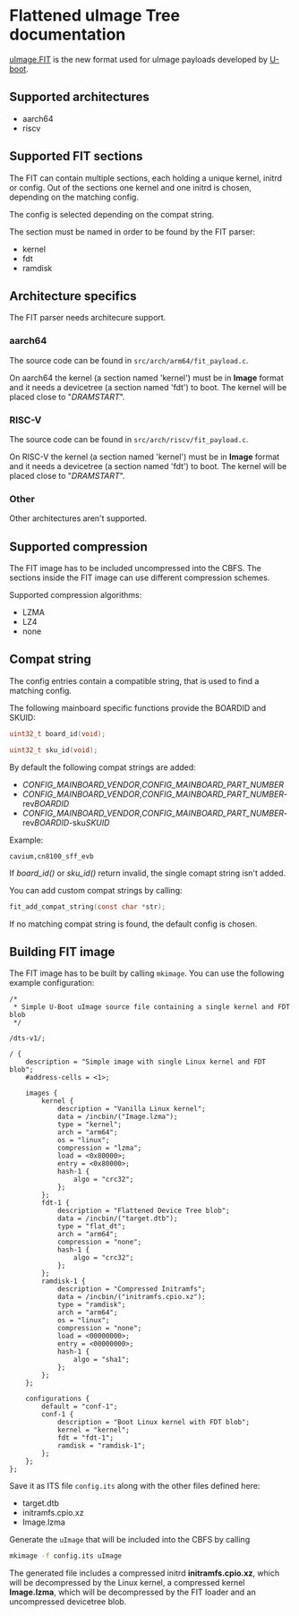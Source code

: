 # Flattened uImage Tree documentation

[uImage.FIT] is the new format used for uImage payloads developed by
[U-boot].

## Supported architectures

* aarch64
* riscv

## Supported FIT sections

The FIT can contain multiple sections, each holding a unique
kernel, initrd or config. Out of the sections one kernel and
one initrd is chosen, depending on the matching config.

The config is selected depending on the compat string.

The section must be named in order to be found by the FIT parser:

* kernel
* fdt
* ramdisk

## Architecture specifics

The FIT parser needs architecure support.

### aarch64
The source code can be found in `src/arch/arm64/fit_payload.c`.

On aarch64 the kernel (a section named 'kernel') must be in **Image**
format and it needs a devicetree (a section named 'fdt') to boot.
The kernel will be placed close to "*DRAMSTART*".

### RISC-V
The source code can be found in `src/arch/riscv/fit_payload.c`.

On RISC-V the kernel (a section named 'kernel') must be in **Image**
format and it needs a devicetree (a section named 'fdt') to boot.
The kernel will be placed close to "*DRAMSTART*".

### Other
Other architectures aren't supported.

## Supported compression

The FIT image has to be included uncompressed into the CBFS. The sections
inside the FIT image can use different compression schemes.

Supported compression algorithms:
* LZMA
* LZ4
* none

## Compat string

The config entries contain a compatible string, that is used to find a
matching config.

The following mainboard specific functions provide the BOARDID and SKUID:

```c
uint32_t board_id(void);
```

```c
uint32_t sku_id(void);
```

By default the following compat strings are added:

* *CONFIG_MAINBOARD_VENDOR*,*CONFIG_MAINBOARD_PART_NUMBER*
* *CONFIG_MAINBOARD_VENDOR*,*CONFIG_MAINBOARD_PART_NUMBER*-rev*BOARDID*
* *CONFIG_MAINBOARD_VENDOR*,*CONFIG_MAINBOARD_PART_NUMBER*-rev*BOARDID*-sku*SKUID*

Example:

```
cavium,cn8100_sff_evb
```

If *board_id()* or *sku_id()* return invalid, the single comapt string isn't added.

You can add custom compat strings by calling:

```c
fit_add_compat_string(const char *str);
```

If no matching compat string is found, the default config is chosen.

## Building FIT image

The FIT image has to be built by calling `mkimage`. You can use
the following example configuration:

```
/*
 * Simple U-Boot uImage source file containing a single kernel and FDT blob
 */

/dts-v1/;

/ {
	description = "Simple image with single Linux kernel and FDT blob";
	#address-cells = <1>;

	images {
		kernel {
			description = "Vanilla Linux kernel";
			data = /incbin/("Image.lzma");
			type = "kernel";
			arch = "arm64";
			os = "linux";
			compression = "lzma";
			load = <0x80000>;
			entry = <0x80000>;
			hash-1 {
				algo = "crc32";
			};
		};
		fdt-1 {
			description = "Flattened Device Tree blob";
			data = /incbin/("target.dtb");
			type = "flat_dt";
			arch = "arm64";
			compression = "none";
			hash-1 {
				algo = "crc32";
			};
		};
		ramdisk-1 {
			description = "Compressed Initramfs";
			data = /incbin/("initramfs.cpio.xz");
			type = "ramdisk";
			arch = "arm64";
			os = "linux";
			compression = "none";
			load = <00000000>;
			entry = <00000000>;
			hash-1 {
				algo = "sha1";
			};
		};
	};

	configurations {
		default = "conf-1";
		conf-1 {
			description = "Boot Linux kernel with FDT blob";
			kernel = "kernel";
			fdt = "fdt-1";
			ramdisk = "ramdisk-1";
		};
	};
};
```

Save it as ITS file `config.its` along with the other files defined here:
* target.dtb
* initramfs.cpio.xz
* Image.lzma

Generate the `uImage` that will be included into the CBFS by calling

```bash
mkimage -f config.its uImage
```

The generated file includes a compressed initrd **initramfs.cpio.xz**, which
will be decompressed by the Linux kernel, a compressed kernel **Image.lzma**,
which will be decompressed by the FIT loader and an uncompressed devicetree blob.

[uImage.FIT]: https://raw.githubusercontent.com/u-boot/u-boot/master/doc/uImage.FIT/howto.txt
[U-Boot]: https://www.denx.de/wiki/U-Boot
